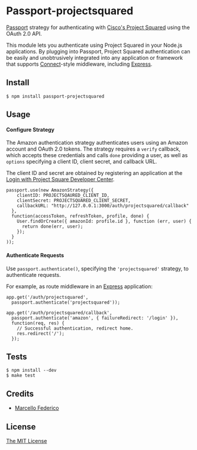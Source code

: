 # Passport-projectsquared

[Passport](https://github.com/march/passport) strategy for authenticating
with [Cisco's Project Squared](http://www.projectsquared.com/) using the OAuth 2.0 API.

This module lets you authenticate using Project Squared in your Node.js applications.  By
plugging into Passport, Project Squared authentication can be easily and unobtrusively
integrated into any application or framework that supports
[Connect](http://www.senchalabs.org/connect/)-style middleware, including
[Express](http://expressjs.com/).

## Install

    $ npm install passport-projectsquared

## Usage

#### Configure Strategy

The Amazon authentication strategy authenticates users using an Amazon
account and OAuth 2.0 tokens.  The strategy requires a `verify` callback, which
accepts these credentials and calls `done` providing a user, as well as
`options` specifying a client ID, client secret, and callback URL.

The client ID and secret are obtained by registering an application at the
[Login with Project Square Developer Center](http://developer.projectsquared.com/).

    passport.use(new AmazonStrategy({
        clientID: PROJECTSQAURED_CLIENT_ID,
        clientSecret: PROJECTSQUARED_CLIENT_SECRET,
        callbackURL: "http://127.0.0.1:3000/auth/projectsquared/callback"
      },
      function(accessToken, refreshToken, profile, done) {
        User.findOrCreate({ amazonId: profile.id }, function (err, user) {
          return done(err, user);
        });
      }
    ));

#### Authenticate Requests

Use `passport.authenticate()`, specifying the `'projectsquared'` strategy, to
authenticate requests.

For example, as route middleware in an [Express](http://expressjs.com/)
application:

    app.get('/auth/projectsquared',
      passport.authenticate('projectsquared'));

    app.get('/auth/projectsquared/callback', 
      passport.authenticate('amazon', { failureRedirect: '/login' }),
      function(req, res) {
        // Successful authentication, redirect home.
        res.redirect('/');
      });



## Tests

    $ npm install --dev
    $ make test


## Credits

  - [Marcello Federico](http://github.com/marchfederico)

## License

[The MIT License](http://opensource.org/licenses/MIT)

